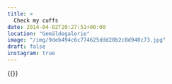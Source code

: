 ```yaml
---
title: >
  Check my cuffs
date: 2014-04-02T20:27:51+00:00
location: "Gemäldegalerie"
image: "/img/9deb494c6c774625ddd20b2c8d940c73.jpg"
draft: false
instagram: true
---
```


{{<photo src="/img/9deb494c6c774625ddd20b2c8d940c73.jpg">}}
